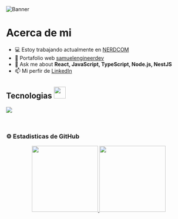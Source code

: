 <!-- # <div align="center">Hola, soy [Samuel Aquino](https://sm-portfolio-main.netlify.app)👋</div> -->
<img src="https://res.cloudinary.com/dkqnylg6o/image/upload/v1706585140/smbanner_rqkcbm.jpg" alt="Banner"/> 

<br/>

# Acerca de mi 

- 💻 Estoy trabajando actualmente en [NERDCOM](https://www.linkedin.com/search/results/all/?fetchDeterministicClustersOnly=true&heroEntityKey=urn%3Ali%3Aorganization%3A968076&keywords=nerdcom&origin=RICH_QUERY_TYPEAHEAD_HISTORY&position=0&searchId=8bd0c334-3776-45b5-b4e4-1956328d1b4a&sid=Hdf&spellCorrectionEnabled=true)
- 💎 Portafolio web [samuelengineerdev](https://samuelengineerdev.netlify.app/)
- 💬 Ask me about **React, JavaScript, TypeScript, Node.js, NestJS**
- 📫 Mi perfir de [LinkedIn](https://www.linkedin.com/in/samuel-jose-aquino-andujar-76a165223/)

<h2>Tecnologias <img src = "https://media2.giphy.com/media/QssGEmpkyEOhBCb7e1/giphy.gif?cid=ecf05e47a0n3gi1bfqntqmob8g9aid1oyj2wr3ds3mg700bl&rid=giphy.gif" width = 32px></h2>
<!--tech stack icons-->
<p align="left">
  <a href="https://skillicons.dev">
    <img src="https://skillicons.dev/icons?i=css,html,react,js,ts,redux,nodejs,express,nestjs,mysql,mongodb,firebase,git,github,postman,vscode,bash&perline=12" />
  </a>
</p>
<br>

### ⚙️ Estadisticas de GitHub 

<p align="center">
  <a href="https://github.com/samuelengineerdev">
    <img height="180em" src="https://github-readme-stats-eight-theta.vercel.app/api?username=samuelengineerdev&show_icons=true&theme=algolia&include_all_commits=true&count_private=true"/>
    <img height="180em" src="https://github-readme-stats-eight-theta.vercel.app/api/top-langs/?username=samuelengineerdev&layout=compact&langs_count=8&theme=algolia"/>
  </a>
</p>

<!--

**samuelengineerdev/samuelengineerdev** is a ✨ _special_ ✨ repository because its `README.md` (this file) appears on your GitHub profile.

Here are some ideas to get you started:


-->
